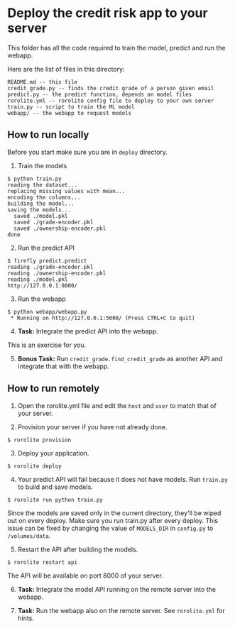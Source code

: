 # Deploy the credit risk app to your server

This folder has all the code required to train the model, predict and run the webapp.

Here are the list of files in this directory:

```
README.md -- this file
credit_grade.py -- finds the credit grade of a person given email
predict.py -- the predict function, depends on model files
rorolite.yml -- rorolite config file to deploy to your own server
train.py -- script to train the ML model
webapp/ -- the webapp to request models
```

How to run locally
------------------

Before you start make sure you are in `deploy` directory.	


1. Train the models

```
$ python train.py
reading the dataset...
replacing missing values with mean...
encoding the columns...
building the model...
saving the models...
  saved ./model.pkl
  saved ./grade-encoder.pkl
  saved ./ownership-encoder.pkl
done
```

2. Run the predict API

```
$ firefly predict.predict
reading ./grade-encoder.pkl
reading ./ownership-encoder.pkl
reading ./model.pkl
http://127.0.0.1:8000/
```

3. Run the webapp

```
$ python webapp/webapp.py
 * Running on http://127.0.0.1:5000/ (Press CTRL+C to quit)
```

4. **Task:** Integrate the predict API into the webapp.

This is an exercise for you.

5. **Bonus Task:** Run `credit_grade.find_credit_grade` as another API and integrate that with the webapp.

How to run remotely
-------------------

1. Open the rorolite.yml file and edit the `host` and `user` to match that of your server.

2. Provision your server if you have not already done.

```
$ rorolite provision
```

3. Deploy your application.

```
$ rorolite deploy
```

4. Your predict API will fail because it does not have models. Run `train.py` to build and save models.

```
$ rorolite run python train.py
```

Since the models are saved only in the current directory, they'll be wiped out on every deploy. Make sure you run train.py after every deploy. This issue can be fixed by changing the value of `MODELS_DIR` in `config.py` to `/volumes/data`.

5. Restart the API after building the models.

```
$ rorolite restart api
```

The API will be available on port 8000 of your server.

6. **Task:** Integrate the model API running on the remote server into the webapp.

7. **Task:** Run the webapp also on the remote server. See `rorolite.yml` for hints.